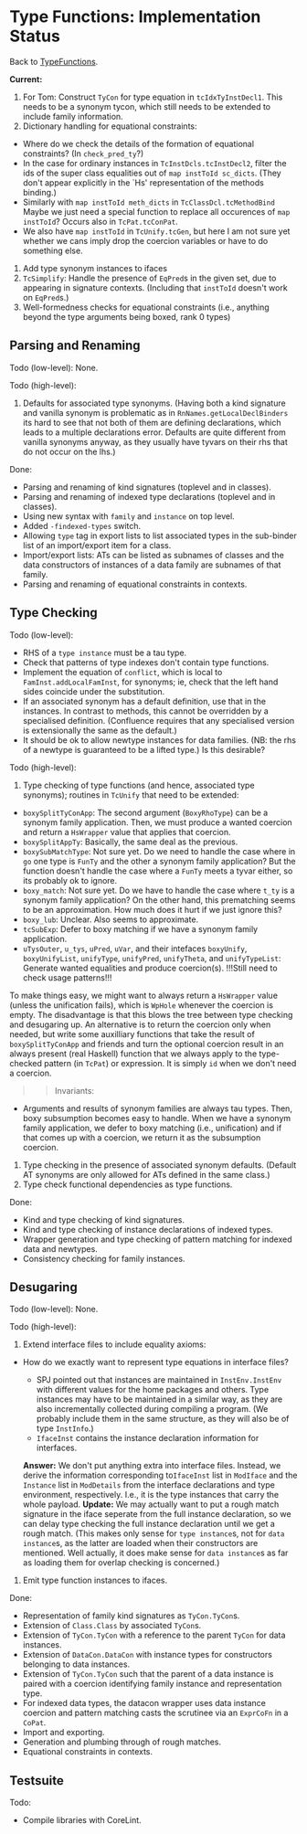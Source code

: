 # Type Functions: Implementation Status


Back to [TypeFunctions](type-functions).

**Current:**

1. For Tom: Construct `TyCon` for type equation in `tcIdxTyInstDecl1`.  This needs to be a synonym tycon, which still needs to be extended to include family information.
1. Dictionary handling for equational constraints:

  - Where do we check the details of the formation of equational constraints?  (In `check_pred_ty`?)
  - In the case for ordinary instances in `TcInstDcls.tcInstDecl2`, filter the ids of the super class equalities out of `map instToId sc_dicts`.  (They don't appear explicitly in the \`Hs' representation of the methods binding.)
  - Similarly with `map instToId meth_dicts` in `TcClassDcl.tcMethodBind`  Maybe we just need a special function to replace all occurences of `map instToId`?  Occurs also in `TcPat.tcConPat`.
  - We also have `map instToId` in `TcUnify.tcGen`, but here I am not sure yet whether we cans imply drop the coercion variables or have to do something else.
1. Add type synonym instances to ifaces
1. `TcSimplify`: Handle the presence of `EqPred`s in the given set, due to appearing in signature contexts.  (Including that `instToId` doesn't work on `EqPred`s.)
1. Well-formedness checks for equational constraints (i.e., anything beyond the type arguments being boxed, rank 0 types)

## Parsing and Renaming


Todo (low-level): None.


Todo (high-level):

1. Defaults for associated type synonyms.  (Having both a kind signature and vanilla synonym is problematic as in `RnNames.getLocalDeclBinders` its hard to see that not both of them are defining declarations, which leads to a multiple declarations error.  Defaults are quite different from vanilla synonyms anyway, as they usually have tyvars on their rhs that do not occur on the lhs.)


Done:

- Parsing and renaming of kind signatures (toplevel and in classes).
- Parsing and renaming of indexed type declarations (toplevel and in classes).
- Using new syntax with `family` and `instance` on top level.
- Added `-findexed-types` switch.
- Allowing `type` tag in export lists to list associated types in the sub-binder list of an import/export item for a class.
- Import/export lists: ATs can be listed as subnames of classes and the data constructors of instances of a data family are subnames of that family.
- Parsing and renaming of equational constraints in contexts.

## Type Checking


Todo (low-level):

- RHS of a `type instance` must be a tau type.
- Check that patterns of type indexes don't contain type functions.
- Implement the equation of `conflict`, which is local to `FamInst.addLocalFamInst`, for synonyms; ie, check that the left hand sides coincide under the substitution.
- If an associated synonym has a default definition, use that in the instances.  In contrast to methods, this cannot be overridden by a specialised definition.  (Confluence requires that any specialised version is extensionally the same as the default.)
- It should be ok to allow newtype instances for data families.  (NB: the rhs of a newtype is guaranteed to be a lifted type.)  Is this desirable?


Todo (high-level):

1. Type checking of type functions (and hence, associated type synonyms); routines in `TcUnify` that need to be extended:

  - `boxySplitTyConApp`: The second argument (`BoxyRhoType`) can be a synonym family application.  Then, we must produce a wanted coercion and return a `HsWrapper` value that applies that coercion.
  - `boxySplitAppTy`: Basically, the same deal as the previous.
  - `boxySubMatchType`: Not sure yet.  Do we need to handle the case where in `go` one type is `FunTy` and the other a synonym family application?  But the function doesn't handle the case where a `FunTy` meets a tyvar either, so its probably ok to ignore.
  - `boxy_match`: Not sure yet.  Do we have to handle the case where `t_ty` is a synonym family application?  On the other hand, this prematching seems to be an approximation.  How much does it hurt if we just  ignore this?
  - `boxy_lub`: Unclear.  Also seems to approximate.
  - `tcSubExp`: Defer to boxy matching if we have a synonym family application.
  - `uTysOuter`, `u_tys`, `uPred`, `uVar`, and their intefaces `boxyUnify`, `boxyUnifyList`, `unifyType`, `unifyPred`, `unifyTheta`, and `unifyTypeList`: Generate wanted equalities and produce coercion(s).  !!!Still need to check usage patterns!!!

  To make things easy, we might want to always return a `HsWrapper` value (unless the unification fails), which is `WpHole` whenever the coercion is empty.  The disadvantage is that this blows the tree between type checking and desugaring up.  An alternative is to return the coercion only when needed, but write some auxilliary functions that take the result of `boxySplitTyConApp` and friends and turn the optional coercion result in an always present (real Haskell) function that we always apply to the type-checked pattern (in `TcPat`) or expression.  It is simply `id` when we don't need a coercion.

> >
> > Invariants:

- Arguments and results of synonym families are always tau types.  Then, boxy subsumption becomes easy to handle.  When we have a synonym family application, we defer to boxy matching (i.e., unification) and if that comes up with a coercion, we return it as the subsumption coercion.

1. Type checking in the presence of associated synonym defaults.  (Default AT synonyms are only allowed for ATs defined in the same class.)
1. Type check functional dependencies as type functions.


Done: 

- Kind and type checking of kind signatures.
- Kind and type checking of instance declarations of indexed types.
- Wrapper generation and type checking of pattern matching for indexed data and newtypes.
- Consistency checking for family instances.

## Desugaring


Todo (low-level): None.


Todo (high-level):

1. Extend interface files to include equality axioms:

  - How do we exactly want to represent type equations in interface files?

    - SPJ pointed out that instances are maintained in `InstEnv.InstEnv` with different values for the home packages and others. Type instances may have to be maintained in a similar way, as they are also incrementally collected during compiling a program.  (We probably include them in the same structure, as they will also be of type `InstInfo`.)
    - `IfaceInst` contains the instance declaration information for interfaces.

    **Answer:** We don't put anything extra into interface files.  Instead, we derive the information corresponding to`IfaceInst` list in `ModIface` and the `Instance` list in `ModDetails` from the interface declarations and type environment, respectively.  I.e., it is the type instances that carry the whole payload.
    **Update:** We may actually want to put a rough match signature in the iface seperate from the full instance declaration, so we can delay type checking the full instance declaration until we get a rough match.  (This makes only sense for `type instance`s, not for `data instance`s, as the latter are loaded when their constructors are mentioned.  Well actually, it does make sense for `data instance`s as far as loading them for overlap checking is concerned.)

1. Emit type function instances to ifaces.


Done:

- Representation of family kind signatures as `TyCon.TyCon`s.
- Extension of `Class.Class` by associated `TyCon`s.
- Extension of `TyCon.TyCon` with a reference to the parent `TyCon` for data instances.
- Extension of `DataCon.DataCon` with instance types for constructors belonging to data instances.
- Extension of `TyCon.TyCon` such that the parent of a data instance is paired with a coercion identifying family instance and representation type.
- For indexed data types, the datacon wrapper uses data instance coercion and pattern matching casts the scrutinee via an `ExprCoFn` in a `CoPat`.
- Import and exporting.
- Generation and plumbing through of rough matches.
- Equational constraints in contexts.

## Testsuite


Todo:

- Compile libraries with CoreLint.
